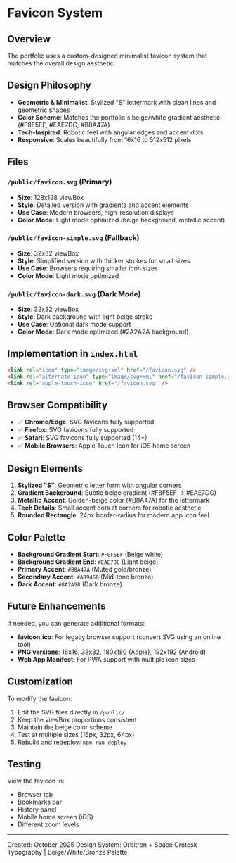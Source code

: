 # Favicon System

## Overview
The portfolio uses a custom-designed minimalist favicon system that matches the overall design aesthetic.

## Design Philosophy
- **Geometric & Minimalist**: Stylized "S" lettermark with clean lines and geometric shapes
- **Color Scheme**: Matches the portfolio's beige/white gradient aesthetic (#F8F5EF, #EAE7DC, #B8A47A)
- **Tech-Inspired**: Robotic feel with angular edges and accent dots
- **Responsive**: Scales beautifully from 16x16 to 512x512 pixels

## Files

### `/public/favicon.svg` (Primary)
- **Size**: 128x128 viewBox
- **Style**: Detailed version with gradients and accent elements
- **Use Case**: Modern browsers, high-resolution displays
- **Color Mode**: Light mode optimized (beige background, metallic accent)

### `/public/favicon-simple.svg` (Fallback)
- **Size**: 32x32 viewBox
- **Style**: Simplified version with thicker strokes for small sizes
- **Use Case**: Browsers requiring smaller icon sizes
- **Color Mode**: Light mode optimized

### `/public/favicon-dark.svg` (Dark Mode)
- **Size**: 32x32 viewBox
- **Style**: Dark background with light beige stroke
- **Use Case**: Optional dark mode support
- **Color Mode**: Dark mode optimized (#2A2A2A background)

## Implementation in `index.html`
```html
<link rel="icon" type="image/svg+xml" href="/favicon.svg" />
<link rel="alternate icon" type="image/svg+xml" href="/favicon-simple.svg" />
<link rel="apple-touch-icon" href="/favicon.svg" />
```

## Browser Compatibility
- ✅ **Chrome/Edge**: SVG favicons fully supported
- ✅ **Firefox**: SVG favicons fully supported
- ✅ **Safari**: SVG favicons fully supported (14+)
- ✅ **Mobile Browsers**: Apple Touch Icon for iOS home screen

## Design Elements
1. **Stylized "S"**: Geometric letter form with angular corners
2. **Gradient Background**: Subtle beige gradient (#F8F5EF → #EAE7DC)
3. **Metallic Accent**: Golden-beige color (#B8A47A) for the lettermark
4. **Tech Details**: Small accent dots at corners for robotic aesthetic
5. **Rounded Rectangle**: 24px border-radius for modern app icon feel

## Color Palette
- **Background Gradient Start**: `#F8F5EF` (Beige white)
- **Background Gradient End**: `#EAE7DC` (Light beige)
- **Primary Accent**: `#B8A47A` (Muted gold/bronze)
- **Secondary Accent**: `#A89468` (Mid-tone bronze)
- **Dark Accent**: `#8A7A58` (Dark bronze)

## Future Enhancements
If needed, you can generate additional formats:
- **favicon.ico**: For legacy browser support (convert SVG using an online tool)
- **PNG versions**: 16x16, 32x32, 180x180 (Apple), 192x192 (Android)
- **Web App Manifest**: For PWA support with multiple icon sizes

## Customization
To modify the favicon:
1. Edit the SVG files directly in `/public/`
2. Keep the viewBox proportions consistent
3. Maintain the beige color scheme
4. Test at multiple sizes (16px, 32px, 64px)
5. Rebuild and redeploy: `npm run deploy`

## Testing
View the favicon in:
- Browser tab
- Bookmarks bar
- History panel
- Mobile home screen (iOS)
- Different zoom levels

---
Created: October 2025
Design System: Orbitron + Space Grotesk Typography | Beige/White/Bronze Palette

